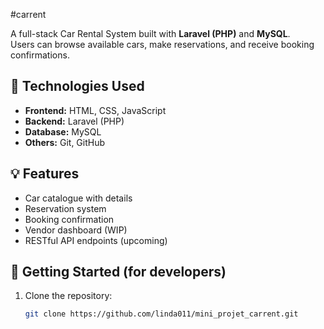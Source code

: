 #carrent

A full-stack Car Rental System built with **Laravel (PHP)** and **MySQL**.  
Users can browse available cars, make reservations, and receive booking confirmations.

## 🔧 Technologies Used

- **Frontend:** HTML, CSS, JavaScript
- **Backend:** Laravel (PHP)
- **Database:** MySQL
- **Others:** Git, GitHub

## 💡 Features

- Car catalogue with details
- Reservation system
- Booking confirmation
- Vendor dashboard (WIP)
- RESTful API endpoints (upcoming)

## 🚀 Getting Started (for developers)

1. Clone the repository:
   ```bash
   git clone https://github.com/linda011/mini_projet_carrent.git

